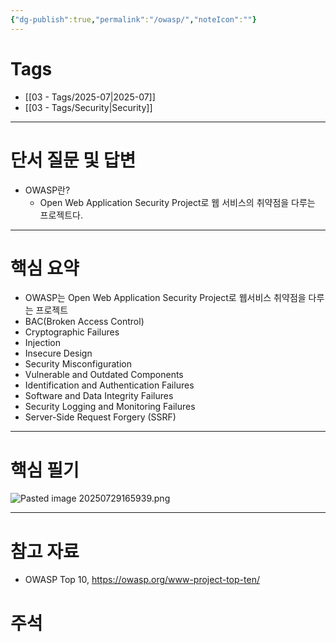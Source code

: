 ```yaml
---
{"dg-publish":true,"permalink":"/owasp/","noteIcon":""}
---
```


# Tags
- [[03 - Tags/2025-07\|2025-07]]
- [[03 - Tags/Security\|Security]]
---
# 단서 질문 및 답변
- OWASP란?
	- Open Web Application Security Project로 웹 서비스의 취약점을 다루는 프로젝트다.

---
# 핵심 요약
- OWASP는 Open Web Application Security Project로 웹서비스 취약점을 다루는 프로젝트
- BAC(Broken Access Control)
- Cryptographic Failures
- Injection
- Insecure Design
- Security Misconfiguration
- Vulnerable and Outdated Components
- Identification and Authentication Failures
- Software and Data Integrity Failures
- Security Logging and Monitoring Failures
- Server-Side Request Forgery (SSRF)

---
# 핵심 필기
![Pasted image 20250729165939.png](/img/user/image/Pasted%20image%2020250729165939.png)


---
# 참고 자료
- OWASP Top 10,  https://owasp.org/www-project-top-ten/
# 주석
